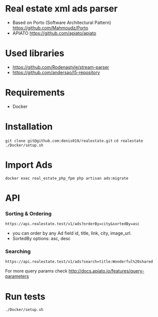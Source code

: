 # Real estate xml ads parser
- Based on Porto (Software Architectural Pattern) https://github.com/Mahmoudz/Porto
- APIATO https://github.com/apiato/apiato

# Used libraries
- https://github.com/Rodenastyle/stream-parser
- https://github.com/andersao/l5-repository

# Requirements
- Docker

# Installation
```git clone git@github.com:denis019/realestate.git```
```cd realestate```
```./Docker/setup.sh```

# Import Ads
```docker exec real_estate_php_fpm php artisan ads:migrate```

# API
### Sorting & Ordering
```https://api.realestate.test/v1/ads?orderBy=city&sortedBy=asc```
- you can order by any Ad field id, title, link, city, image_url. 
- SortedBy options: asc, desc

### Searching
```https://api.realestate.test/v1/ads?search=title:Wonderful%20shared```

For more query params check http://docs.apiato.io/features/query-parameters

# Run tests
```./Docker/setup.sh```